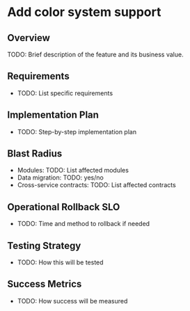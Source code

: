 # Add color system support

## Overview
TODO: Brief description of the feature and its business value.

## Requirements
- TODO: List specific requirements

## Implementation Plan
- TODO: Step-by-step implementation plan

## Blast Radius
- Modules: TODO: List affected modules
- Data migration: TODO: yes/no
- Cross-service contracts: TODO: List affected contracts

## Operational Rollback SLO
- TODO: Time and method to rollback if needed

## Testing Strategy
- TODO: How this will be tested

## Success Metrics
- TODO: How success will be measured

